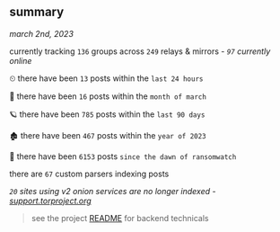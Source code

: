 
## summary
_march 2nd, 2023_

currently tracking `136` groups across `249` relays & mirrors - _`97` currently online_

⏲ there have been `13` posts within the `last 24 hours`

🦈 there have been `16` posts within the `month of march`

🪐 there have been `785` posts within the `last 90 days`

🏚 there have been `467` posts within the `year of 2023`

🦕 there have been `6153` posts `since the dawn of ransomwatch`

there are `67` custom parsers indexing posts

_`20` sites using v2 onion services are no longer indexed - [support.torproject.org](https://support.torproject.org/onionservices/v2-deprecation/)_

> see the project [README](https://github.com/joshhighet/ransomwatch#ransomwatch--) for backend technicals
